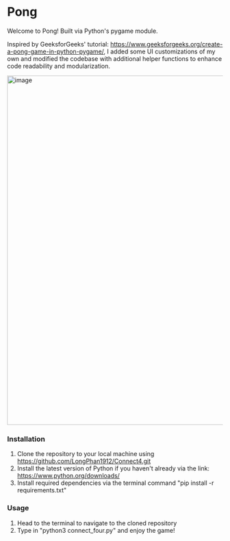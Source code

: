 # Pong

Welcome to Pong!
Built via Python's pygame module.

Inspired by GeeksforGeeks' tutorial: https://www.geeksforgeeks.org/create-a-pong-game-in-python-pygame/, I added some UI customizations of my own and modified the codebase with additional helper functions to enhance code readability and modularization.

<img width="816" alt="image" src="https://github.com/LongPhan1912/Pong/assets/46760280/f702abb8-22b5-4646-9113-9f597bbdb01c">


### Installation ###
1. Clone the repository to your local machine using https://github.com/LongPhan1912/Connect4.git
2. Install the latest version of Python if you haven't already via the link: https://www.python.org/downloads/
3. Install required dependencies via the terminal command "pip install -r requirements.txt"

### Usage ###
1. Head to the terminal to navigate to the cloned repository
2. Type in "python3 connect_four.py" and enjoy the game!

